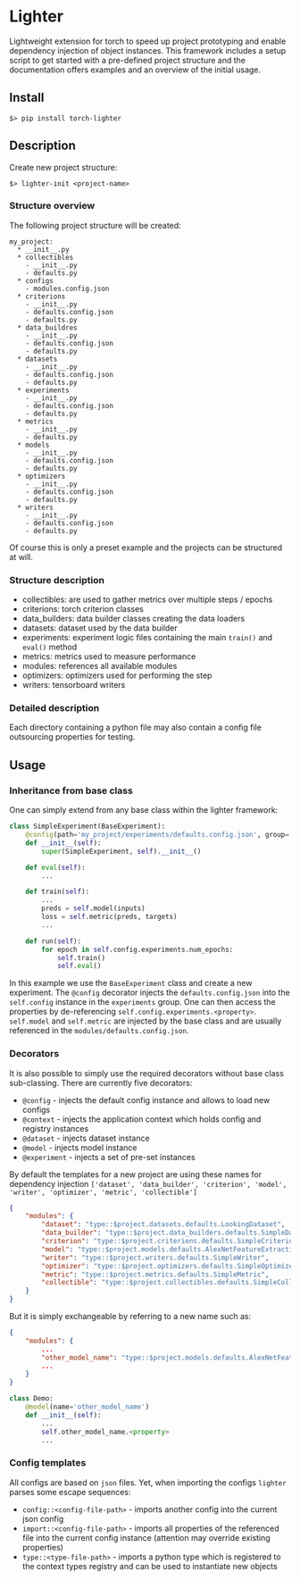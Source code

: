 # Lighter

Lightweight extension for torch to speed up project prototyping and enable dependency injection of object instances.
This framework includes a setup script to get started with a pre-defined project structure and the documentation offers examples and an overview of the initial usage.

## Install

```shell script
$> pip install torch-lighter
```

## Description

Create new project structure:
```shell script
$> lighter-init <project-name>
``` 

### Structure overview
The following project structure will be created:
```text
my_project:
  * __init__.py
  * collectibles
    - __init__.py
    - defaults.py
  * configs
    - modules.config.json
  * criterions
    - __init__.py
    - defaults.config.json
    - defaults.py
  * data_buildres
    - __init__.py
    - defaults.config.json
    - defaults.py
  * datasets
    - __init__.py
    - defaults.config.json
    - defaults.py
  * experiments
    - __init__.py
    - defaults.config.json
    - defaults.py
  * metrics
    - __init__.py
    - defaults.py
  * models
    - __init__.py
    - defaults.config.json
    - defaults.py
  * optimizers
    - __init__.py
    - defaults.config.json
    - defaults.py
  * writers
    - __init__.py
    - defaults.config.json
    - defaults.py
```

Of course this is only a preset example and the projects can be structured at will.

### Structure description
- collectibles: are used to gather metrics over multiple steps / epochs
- criterions: torch criterion classes
- data_builders: data builder classes creating the data loaders
- datasets: dataset used by the data builder
- experiments: experiment logic files containing the main `train()` and `eval()` method
- metrics: metrics used to measure performance
- modules: references all available modules
- optimizers: optimizers used for performing the step
- writers: tensorboard writers

### Detailed description

Each directory containing a python file may also contain a config file outsourcing properties for testing.

## Usage

### Inheritance from base class

One can simply extend from any base class within the lighter framework:
```python
class SimpleExperiment(BaseExperiment):
    @config(path='my_project/experiments/defaults.config.json', group='experiments')
    def __init__(self):
        super(SimpleExperiment, self).__init__()

    def eval(self):
        ...

    def train(self):
        ...
        preds = self.model(inputs)
        loss = self.metric(preds, targets)
        ...

    def run(self):
        for epoch in self.config.experiments.num_epochs:
            self.train()
            self.eval()
```
In this example we use the `BaseExperiment` class and create a new experiment. 
The `@config` decorator injects the `defaults.config.json` into the `self.config` instance in the `experiments` group.
One can then access the properties by de-referencing `self.config.experiments.<property>`.
`self.model` and `self.metric` are injected by the base class and are usually referenced in the `modules/defaults.config.json`.

### Decorators

It is also possible to simply use the required decorators without base class sub-classing. 
There are currently five decorators:
* `@config` - injects the default config instance and allows to load new configs
* `@context` - injects the application context which holds config and registry instances
* `@dataset` - injects dataset instance
* `@model` - injects model instance
* `@experiment` - injects a set of pre-set instances

By default the templates for a new project are using these names for dependency injection `['dataset', 'data_builder', 'criterion', 'model', 'writer', 'optimizer', 'metric', 'collectible']`
```json
{
    "modules": {
        "dataset": "type::$project.datasets.defaults.LookingDataset",
        "data_builder": "type::$project.data_builders.defaults.SimpleDataBuilder",
        "criterion": "type::$project.criterions.defaults.SimpleCriterion",
        "model": "type::$project.models.defaults.AlexNetFeatureExtractionNetwork",
        "writer": "type::$project.writers.defaults.SimpleWriter",
        "optimizer": "type::$project.optimizers.defaults.SimpleOptimizer",
        "metric": "type::$project.metrics.defaults.SimpleMetric",
        "collectible": "type::$project.collectibles.defaults.SimpleCollectible"
    }
}
```

But it is simply exchangeable by referring to a new name such as:
```json
{
    "modules": {
        ...
        "other_model_name": "type::$project.models.defaults.AlexNetFeatureExtractionNetwork",
        ...
    }
}
```


```python
class Demo:
    @model(name='other_model_name')
    def __init__(self):
        ...
        self.other_model_name.<property>
        ...
```

### Config templates

All configs are based on `json` files. Yet, when importing the configs `lighter` parses some escape sequences:
* `config::<config-file-path>` - imports another config into the current json config
* `import::<config-file-path>` - imports all properties of the referenced file into the current config instance (attention may override existing properties)
* `type::<type-file-path>` - imports a python type which is registered to the context types registry and can be used to instantiate new objects
